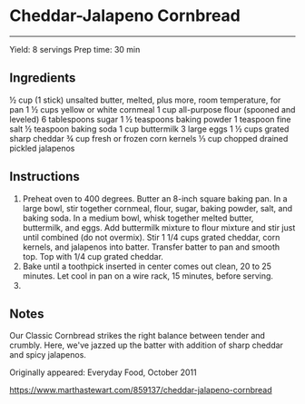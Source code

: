 # Cheddar-Jalapeno Cornbread
---
Yield: 8 servings
Prep time: 30 min

## Ingredients

½ cup (1 stick) unsalted butter, melted, plus more, room temperature, for pan
1 ½ cups yellow or white cornmeal
1 cup all-purpose flour (spooned and leveled)
6 tablespoons sugar
1 ½ teaspoons baking powder
1 teaspoon fine salt
½ teaspoon baking soda
1 cup buttermilk
3 large eggs
1 ½ cups grated sharp cheddar
¾ cup fresh or frozen corn kernels
⅓ cup chopped drained pickled jalapenos

## Instructions
1. Preheat oven to 400 degrees. Butter an 8-inch square baking pan. In a large bowl, stir together cornmeal, flour, sugar, baking powder, salt, and baking soda. In a medium bowl, whisk together melted butter, buttermilk, and eggs. Add buttermilk mixture to flour mixture and stir just until combined (do not overmix). Stir 1 1/4 cups grated cheddar, corn kernels, and jalapenos into batter. Transfer batter to pan and smooth top. Top with 1/4 cup grated cheddar.
2. Bake until a toothpick inserted in center comes out clean, 20 to 25 minutes. Let cool in pan on a wire rack, 15 minutes, before serving.
3. 

## Notes

Our Classic Cornbread strikes the right balance between tender and crumbly. Here, we've jazzed up the batter with addition of sharp cheddar and spicy jalapenos.

Originally appeared: Everyday Food, October 2011

https://www.marthastewart.com/859137/cheddar-jalapeno-cornbread